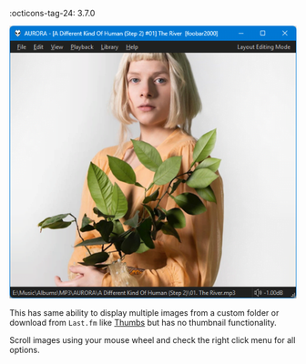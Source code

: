 :octicons-tag-24: 3.7.0

![images](../images/images.png)

This has same ability to display multiple images from a custom folder
or download from `Last.fm` like [Thumbs](thumbs.md) but has no thumbnail functionality.

Scroll images using your mouse wheel and check the right click menu for all options.
